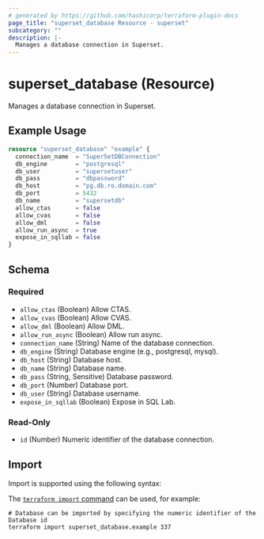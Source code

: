 ```yaml
---
# generated by https://github.com/hashicorp/terraform-plugin-docs
page_title: "superset_database Resource - superset"
subcategory: ""
description: |-
  Manages a database connection in Superset.
---
```


# superset_database (Resource)

Manages a database connection in Superset.

## Example Usage

```terraform
resource "superset_database" "example" {
  connection_name  = "SuperSetDBConnection"
  db_engine        = "postgresql"
  db_user          = "supersetuser"
  db_pass          = "dbpassword"
  db_host          = "pg.db.ro.domain.com"
  db_port          = 5432
  db_name          = "supersetdb"
  allow_ctas       = false
  allow_cvas       = false
  allow_dml        = false
  allow_run_async  = true
  expose_in_sqllab = false
}
```

<!-- schema generated by tfplugindocs -->
## Schema

### Required

- `allow_ctas` (Boolean) Allow CTAS.
- `allow_cvas` (Boolean) Allow CVAS.
- `allow_dml` (Boolean) Allow DML.
- `allow_run_async` (Boolean) Allow run async.
- `connection_name` (String) Name of the database connection.
- `db_engine` (String) Database engine (e.g., postgresql, mysql).
- `db_host` (String) Database host.
- `db_name` (String) Database name.
- `db_pass` (String, Sensitive) Database password.
- `db_port` (Number) Database port.
- `db_user` (String) Database username.
- `expose_in_sqllab` (Boolean) Expose in SQL Lab.

### Read-Only

- `id` (Number) Numeric identifier of the database connection.

## Import

Import is supported using the following syntax:

The [`terraform import` command](https://developer.hashicorp.com/terraform/cli/commands/import) can be used, for example:

```shell
# Database can be imported by specifying the numeric identifier of the Database id
terraform import superset_database.example 337
```
